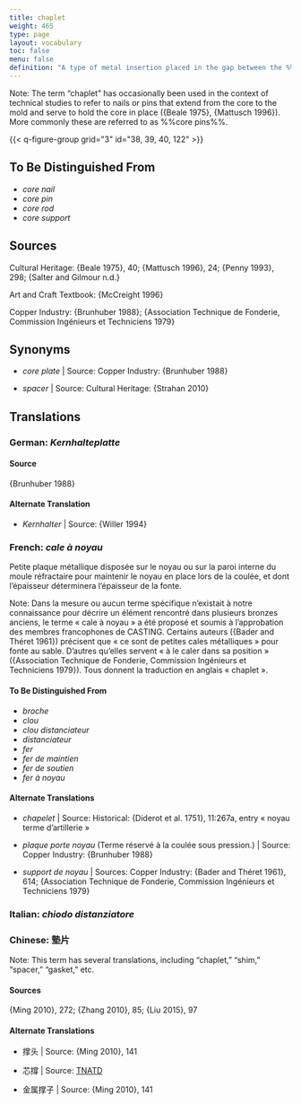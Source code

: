 ```yaml
---
title: chaplet
weight: 465
type: page
layout: vocabulary
toc: false
menu: false
definition: "A type of metal insertion placed in the gap between the %%core%% and the outer mold as a spacer to hold the core in place during the casting operation. A number of these are placed strategically throughout the mold. They are most often made of an alloy similar to that of the surrounding metal, as they will become embedded in the cast. In modern foundries, chaplets are mainly used in %%sand casting%%, but they have been encountered in historic lost-wax castings as well."
---
```


<div class="backmatter">
Note: The term “chaplet” has occasionally been used in the context of technical studies to refer to nails or pins that extend from the core to the mold and serve to hold the core in place ({Beale 1975}, {Mattusch 1996}). More commonly these are referred to as %%core pins%%.
</div>

{{< q-figure-group grid="3" id="38, 39, 40, 122" >}}

## To Be Distinguished From

- *core nail*
- *core pin*
- *core rod*
- *core support*

## Sources

Cultural Heritage: {Beale 1975}, 40; {Mattusch 1996}, 24; {Penny 1993}, 298; {Salter and Gilmour n.d.}

Art and Craft Textbook: {McCreight 1996}

Copper Industry: {Brunhuber 1988}; {Association Technique de Fonderie, Commission Ingénieurs et Techniciens 1979}

## Synonyms

- *core plate* | Source: Copper Industry: {Brunhuber 1988}

- *spacer* | Source: Cultural Heritage: {Strahan 2010}

## Translations

<div class="accordion">

### **German**: *Kernhalteplatte*

#### Source

{Brunhuber 1988}

#### Alternate Translation

- *Kernhalter* | Source: {Willer 1994}  

### **French**: *cale à noyau*

Petite plaque métallique disposée sur le noyau ou sur la paroi interne du moule réfractaire pour maintenir le noyau en place lors de la coulée, et dont l’épaisseur déterminera l’épaisseur de la fonte.

<div class="backmatter">
Note: Dans la mesure ou aucun terme spécifique n’existait à notre connaissance pour décrire un élément rencontré dans plusieurs bronzes anciens, le terme « cale à noyau » a été proposé et soumis à l’approbation des membres francophones de CASTING. Certains auteurs ({Bader and Théret 1961}) précisent que « ce sont de petites cales métalliques » pour fonte au sable. D’autres qu’elles servent « à le caler dans sa position » ({Association Technique de Fonderie, Commission Ingénieurs et Techniciens 1979}). Tous donnent la traduction en anglais « chaplet ».
</div>

#### To Be Distinguished From

- *broche*
- *clou*
- *clou distanciateur*
- *distanciateur*
- *fer*
- *fer de maintien*
- *fer de soutien*
- *fer à noyau*

#### Alternate Translations

- *chapelet* | Source: Historical: {Diderot et al. 1751}, 11:267a, entry « noyau terme d’artillerie »

- *plaque porte noyau* (Terme réservé à la coulée sous pression.) | Source: Copper Industry: {Brunhuber 1988}

- *support de noyau* | Sources: Copper Industry: {Bader and Théret 1961}, 614; {Association Technique de Fonderie, Commission Ingénieurs et Techniciens 1979}

### **Italian**: *chiodo distanziatore*

### **Chinese**: 墊片

<div class="backmatter">
Note: This term has several translations, including “chaplet,” “shim,” “spacer,” “gasket,” etc.
</div>

#### Sources

{Ming 2010}, 272; {Zhang 2010}, 85; {Liu 2015}, 97

#### Alternate Translations

- 撑头 | Source: {Ming 2010}, 141

- 芯撐 | Source: [TNATD](https://terms.naer.edu.tw/detail/1262400/?index=4)

- 金属撑子 | Source: {Ming 2010}, 141

</div>
